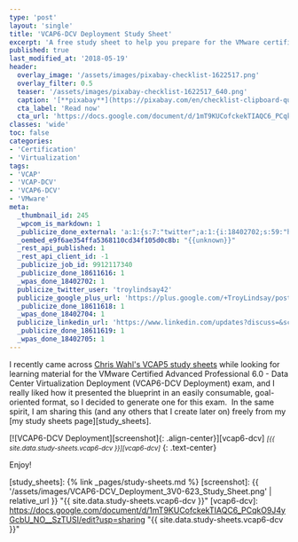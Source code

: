```yaml
---
type: 'post'
layout: 'single'
title: 'VCAP6-DCV Deployment Study Sheet'
excerpt: 'A free study sheet to help you prepare for the VMware certification exam by breaking down the blueprints.'
published: true
last_modified_at: '2018-05-19'
header:
  overlay_image: '/assets/images/pixabay-checklist-1622517.png'
  overlay_filter: 0.5
  teaser: '/assets/images/pixabay-checklist-1622517_640.png'
  caption: '[**pixabay**](https://pixabay.com/en/checklist-clipboard-questionnaire-1622517/)'
  cta_label: 'Read now'
  cta_url: 'https://docs.google.com/document/d/1mT9KUCofckekTIAQC6_PCqkO9J4yGcbU_NO__SzTUSI/edit?usp=sharing'
classes: 'wide'
toc: false
categories:
- 'Certification'
- 'Virtualization'
tags:
- 'VCAP'
- 'VCAP-DCV'
- 'VCAP6-DCV'
- 'VMware'
meta:
  _thumbnail_id: 245
  _wpcom_is_markdown: 1
  _publicize_done_external: 'a:1:{s:7:"twitter";a:1:{i:18402702;s:59:"https://twitter.com/troylindsay42/status/915056745436893184";}}'
  _oembed_e9f6ae354ffa5368110cd34f105d0c8b: "{{unknown}}"
  _rest_api_published: 1
  _rest_api_client_id: -1
  _publicize_job_id: 9912117340
  _publicize_done_18611616: 1
  _wpas_done_18402702: 1
  publicize_twitter_user: 'troylindsay42'
  publicize_google_plus_url: 'https://plus.google.com/+TroyLindsay/posts/DyMzRUNzXNJ'
  _publicize_done_18611618: 1
  _wpas_done_18402704: 1
  publicize_linkedin_url: 'https://www.linkedin.com/updates?discuss=&scope=19360941&stype=M&topic=6320822448359043072&type=U&a=T68E'
  _publicize_done_18611619: 1
  _wpas_done_18402705: 1
---
```

I recently came across [Chris Wahl's VCAP5 study sheets][wahl_network] while looking for learning material for the VMware Certified Advanced Professional 6.0 - Data Center Virtualization Deployment (VCAP6-DCV Deployment) exam, and I really liked how it presented the blueprint in an easily consumable, goal-oriented format, so I decided to generate one for this exam.  In the same spirit, I am sharing this (and any others that I create later on) freely from my [my study sheets page][study_sheets].

[![VCAP6-DCV Deployment][screenshot]{: .align-center}][vcap6-dcv]
<small>*[{{ site.data.study-sheets.vcap6-dcv }}][vcap6-dcv]*</small>
{: .text-center}

Enjoy!

[wahl_network]: http://wahlnetwork.com/publications/study-sheets/
[study_sheets]: {% link _pages/study-sheets.md %}
[screenshot]: {{ '/assets/images/VCAP6-DCV_Deployment_3V0-623_Study_Sheet.png' | relative_url }} "{{ site.data.study-sheets.vcap6-dcv }}"
[vcap6-dcv]: https://docs.google.com/document/d/1mT9KUCofckekTIAQC6_PCqkO9J4yGcbU_NO__SzTUSI/edit?usp=sharing "{{ site.data.study-sheets.vcap6-dcv }}"
